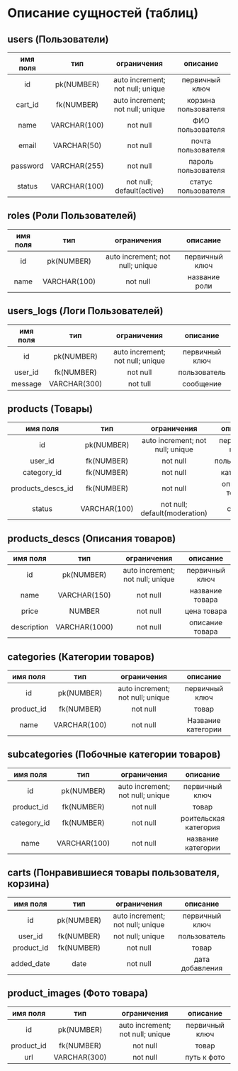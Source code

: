 # Описание сущностей (таблиц)
## users (Пользователи)
|имя поля | тип | ограничения | описание |
|:---:|:---:|:---:|:---:|
| id | pk(NUMBER) | auto increment; not null; unique | первичный ключ |
| cart_id | fk(NUMBER) | auto increment; not null; unique | корзина пользователя |
| name | VARCHAR(100) | not null | ФИО пользователя |
| email | VARCHAR(50) | not null | почта пользователя |
| password | VARCHAR(255) | not null | пароль пользователя |
| status | VARCHAR(100) | not null; default(active) | статус пользователя |


## roles (Роли Пользователей)
|имя поля | тип | ограничения | описание |
|:---:|:---:|:---:|:---:|
| id | pk(NUMBER) | auto increment; not null; unique | первичный ключ |
| name | VARCHAR(100) | not null | название роли |


## users_logs (Логи Пользователей)
|имя поля | тип | ограничения | описание |
|:---:|:---:|:---:|:---:|
| id | pk(NUMBER) | auto increment; not null; unique | первичный ключ |
| user_id | fk(NUMBER) | not null | пользователь |
| message | VARCHAR(300) | not tull | сообщение |


## products (Товары)
|имя поля | тип | ограничения | описание |
|:---:|:---:|:---:|:---:|
| id | pk(NUMBER) | auto increment; not null; unique | первичный ключ |
| user_id | fk(NUMBER) | not null | пользователь |
| category_id | fk(NUMBER) | not null | категория |
| products_descs_id | fk(NUMBER) | not null | описание товара |
| status | VARCHAR(100) | not null; default(moderation) | статус |


## products_descs (Описания товаров)
|имя поля | тип | ограничения | описание |
|:---:|:---:|:---:|:---:|
| id | pk(NUMBER) | auto increment; not null; unique | первичный ключ |
| name | VARCHAR(150) | not null | название товара |
| price | NUMBER | not null | цена товара |
| description | VARCHAR(1000) | not null | описание товара |


## categories (Категории товаров)
|имя поля | тип | ограничения | описание |
|:---:|:---:|:---:|:---:|
| id | pk(NUMBER) | auto increment; not null; unique | первичный ключ |
| product_id | fk(NUMBER) | not null | товар |
| name | VARCHAR(100) | not null | Название категории |


## subcategories (Побочные категории товаров)
|имя поля | тип | ограничения | описание |
|:---:|:---:|:---:|:---:|
| id | pk(NUMBER) | auto increment; not null; unique | первичный ключ |
| product_id | fk(NUMBER) | not null | товар |
| category_id | fk(NUMBER) | not null | роительская категория |
| name | VARCHAR(100) | not null | название категории |


## carts (Понравившиеся товары пользователя, корзина)
|имя поля | тип | ограничения | описание |
|:---:|:---:|:---:|:---:|
| id | pk(NUMBER) | auto increment; not null; unique | первичный ключ |
| user_id | fk(NUMBER) | not null; unique | пользователь |
| product_id | fk(NUMBER) | not null | товар |
| added_date | date | not null | дата добавления |


## product_images (Фото товара)
|имя поля | тип | ограничения | описание |
|:---:|:---:|:---:|:---:|
| id | pk(NUMBER) | auto increment; not null; unique | первичный ключ |
| product_id | fk(NUMBER) | not null | товар |
| url | VARCHAR(300) | not null | путь к фото |


